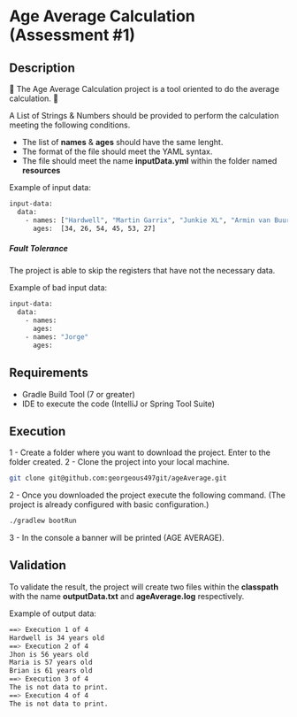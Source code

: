 # Age Average Calculation (Assessment #1)

## Description
🤖 The Age Average Calculation project is a tool oriented to do the average calculation. 🤖

A List of Strings & Numbers should be provided to perform the calculation meeting the following conditions.
- The list of **names** & **ages** should have the same lenght.
- The format of the file should meet the YAML syntax.
- The file should meet the name **inputData.yml** within the folder named **resources**

Example of input data:
```sh
input-data:
  data:
    - names: ["Hardwell", "Martin Garrix", "Junkie XL", "Armin van Buuren", "Tiësto", "Oliver Heldens"]
      ages:  [34, 26, 54, 45, 53, 27]
```

##### Fault Tolerance

The project is able to skip the registers that have not the necessary data.

Example of bad input data:
```sh
input-data:
  data:
    - names:
      ages:
    - names: "Jorge"
      ages:
```
## Requirements
- Gradle Build Tool (7 or greater)
- IDE to execute the code (IntelliJ or Spring Tool Suite)

## Execution
1 - Create a folder where you want to download the project. Enter to the folder created.
2 - Clone the project into your local machine.
```sh
git clone git@github.com:georgeous497git/ageAverage.git
```
2 - Once you downloaded the project execute the following command. (The project is already configured with basic configuration.)
```sh
./gradlew bootRun
```
3 - In the console a banner will be printed (AGE AVERAGE).

## Validation
To validate the result, the project will create two files within the **classpath** with the name **outputData.txt** and **ageAverage.log** respectively.

Example of output data:
```sh
==> Execution 1 of 4 
Hardwell is 34 years old 
==> Execution 2 of 4 
Jhon is 56 years old 
Maria is 57 years old 
Brian is 61 years old 
==> Execution 3 of 4 
The is not data to print.
==> Execution 4 of 4 
The is not data to print.
```

